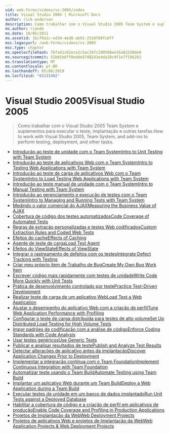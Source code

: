 ```yaml
---
uid: web-forms/videos/vs-2005/index
title: Visual Studio 2005 | Microsoft Docs
author: rick-anderson
description: Como trabalhar com o Visual Studio 2005 Team System e suplementos para executar o teste, implantação e outras tarefas.
ms.author: riande
ms.date: 10/05/2011
ms.assetid: 1bcf9a1c-ed34-4ed0-ab91-253df08fc6ff
msc.legacyurl: /web-forms/videos/vs-2005
msc.type: chapter
ms.openlocfilehash: 7bfa41c62ece2c5ac34fc290560ee16a82248de0
ms.sourcegitcommit: 51b01b6ff8edde57d8243e4da28c9f1e7f1962b2
ms.translationtype: MT
ms.contentlocale: pt-BR
ms.lasthandoff: 05/06/2019
ms.locfileid: "65131492"
---
```

# <a name="visual-studio-2005"></a><span data-ttu-id="ab2e1-103">Visual Studio 2005</span><span class="sxs-lookup"><span data-stu-id="ab2e1-103">Visual Studio 2005</span></span>

> <span data-ttu-id="ab2e1-104">Como trabalhar com o Visual Studio 2005 Team System e suplementos para executar o teste, implantação e outras tarefas.</span><span class="sxs-lookup"><span data-stu-id="ab2e1-104">How to work with Visual Studio 2005, Team System, and add-ins to perform testing, deployment, and other tasks.</span></span>

- [<span data-ttu-id="ab2e1-105">Introdução ao teste de unidade com o Team System</span><span class="sxs-lookup"><span data-stu-id="ab2e1-105">Intro to Unit Testing with Team System</span></span>](introduction-to-unit-testing-with-team-system.md)
- [<span data-ttu-id="ab2e1-106">Introdução ao teste de aplicativos Web com o Team System</span><span class="sxs-lookup"><span data-stu-id="ab2e1-106">Intro to Testing Web Applications with Team System</span></span>](introduction-to-testing-web-applications-with-team-system.md)
- [<span data-ttu-id="ab2e1-107">Introdução ao teste de carga de aplicativos Web com o Team System</span><span class="sxs-lookup"><span data-stu-id="ab2e1-107">Intro to Load Testing Web Applications with Team System</span></span>](introduction-to-load-testing-web-applications-with-team-system.md)
- [<span data-ttu-id="ab2e1-108">Introdução ao teste manual de unidade com o Team System</span><span class="sxs-lookup"><span data-stu-id="ab2e1-108">Intro to Manual Testing with Team System</span></span>](introduction-to-manual-testing-with-team-system.md)
- [<span data-ttu-id="ab2e1-109">Introdução ao gerenciamento e execução de testes com o Team System</span><span class="sxs-lookup"><span data-stu-id="ab2e1-109">Intro to Managing and Running Tests with Team System</span></span>](introduction-to-managing-and-running-tests-with-team-system.md)
- [<span data-ttu-id="ab2e1-110">Medindo o valor comercial do AJAX</span><span class="sxs-lookup"><span data-stu-id="ab2e1-110">Measuring the Business Value of AJAX</span></span>](measuring-the-business-value-of-ajax.md)
- [<span data-ttu-id="ab2e1-111">Cobertura de código dos testes automatizados</span><span class="sxs-lookup"><span data-stu-id="ab2e1-111">Code Coverage of Automated Tests</span></span>](code-coverage-of-automated-tests.md)
- [<span data-ttu-id="ab2e1-112">Regras de extração personalizadas e testes Web codificados</span><span class="sxs-lookup"><span data-stu-id="ab2e1-112">Custom Extraction Rules and Coded Web Tests</span></span>](custom-extraction-rules-and-coded-web-tests.md)
- [<span data-ttu-id="ab2e1-113">Efeitos do cache</span><span class="sxs-lookup"><span data-stu-id="ab2e1-113">Effects of Caching</span></span>](the-effects-of-caching.md)
- [<span data-ttu-id="ab2e1-114">Agente de teste de carga</span><span class="sxs-lookup"><span data-stu-id="ab2e1-114">Load Test Agent</span></span>](using-the-load-test-agent.md)
- [<span data-ttu-id="ab2e1-115">Efeitos do ViewState</span><span class="sxs-lookup"><span data-stu-id="ab2e1-115">Effects of ViewState</span></span>](the-effects-of-viewstate.md)
- [<span data-ttu-id="ab2e1-116">Integrar o rastreamento de defeitos com os testes</span><span class="sxs-lookup"><span data-stu-id="ab2e1-116">Integrate Defect Tracking with Testing</span></span>](how-do-i-integrate-defect-tracking-with-testing.md)
- [<span data-ttu-id="ab2e1-117">Criar meu próprio item de Trabalho de Bug</span><span class="sxs-lookup"><span data-stu-id="ab2e1-117">Create My Own Bug Work Item</span></span>](how-do-i-create-my-own-bug-work-item.md)
- [<span data-ttu-id="ab2e1-118">Escrever código mais rapidamente com testes de unidade</span><span class="sxs-lookup"><span data-stu-id="ab2e1-118">Write Code More Quickly with Unit Tests</span></span>](how-do-i-write-code-more-quickly-with-unit-tests.md)
- [<span data-ttu-id="ab2e1-119">Prática de desenvolvimento controlado por teste</span><span class="sxs-lookup"><span data-stu-id="ab2e1-119">Practice Test-Driven Development</span></span>](how-do-i-practice-test-driven-development.md)
- [<span data-ttu-id="ab2e1-120">Realizar teste de carga de um aplicativo Web</span><span class="sxs-lookup"><span data-stu-id="ab2e1-120">Load Test a Web Application</span></span>](how-do-i-load-test-a-web-application.md)
- [<span data-ttu-id="ab2e1-121">Ajustar o desempenho do aplicativo Web com a criação de perfil</span><span class="sxs-lookup"><span data-stu-id="ab2e1-121">Tune Web Application Performance with Profiling</span></span>](how-do-i-tune-web-application-performance-with-profiling.md)
- [<span data-ttu-id="ab2e1-122">Configurar o teste de carga distribuída para testes de alto volume</span><span class="sxs-lookup"><span data-stu-id="ab2e1-122">Set Up Distributed Load Testing for High Volume Tests</span></span>](how-do-i-set-up-distributed-load-testing-for-high-volume-tests.md)
- [<span data-ttu-id="ab2e1-123">Impor padrões de codificação com a análise de código</span><span class="sxs-lookup"><span data-stu-id="ab2e1-123">Enforce Coding Standards with Code Analysis</span></span>](how-do-i-enforce-coding-standards-with-code-analysis.md)
- [<span data-ttu-id="ab2e1-124">Usar testes genéricos</span><span class="sxs-lookup"><span data-stu-id="ab2e1-124">Use Generic Tests</span></span>](how-do-i-use-generic-tests.md)
- [<span data-ttu-id="ab2e1-125">Publicar e analisar resultados de teste</span><span class="sxs-lookup"><span data-stu-id="ab2e1-125">Publish and Analyze Test Results</span></span>](how-do-i-publish-and-analyze-test-results.md)
- [<span data-ttu-id="ab2e1-126">Detectar alterações de aplicativo antes da implantação</span><span class="sxs-lookup"><span data-stu-id="ab2e1-126">Discover Application Changes Prior to Deployment</span></span>](how-do-i-discover-application-changes-prior-to-deployment.md)
- [<span data-ttu-id="ab2e1-127">Implementar a integração contínua com o Team Foundation</span><span class="sxs-lookup"><span data-stu-id="ab2e1-127">Implement Continuous Integration with Team Foundation</span></span>](how-do-i-implement-continuous-integration-with-team-foundation.md)
- [<span data-ttu-id="ab2e1-128">Automatizar teste usando o Team Build</span><span class="sxs-lookup"><span data-stu-id="ab2e1-128">Automate Testing using Team Build</span></span>](how-do-i-automate-testing-using-team-build.md)
- [<span data-ttu-id="ab2e1-129">Implantar um aplicativo Web durante um Team Build</span><span class="sxs-lookup"><span data-stu-id="ab2e1-129">Deploy a Web Application during a Team Build</span></span>](how-do-i-deploy-a-web-application-during-a-team-build.md)
- [<span data-ttu-id="ab2e1-130">Executar testes de unidade em um banco de dados implantado</span><span class="sxs-lookup"><span data-stu-id="ab2e1-130">Run Unit Tests against a Deployed Database</span></span>](how-do-i-run-unit-tests-against-a-deployed-database.md)
- [<span data-ttu-id="ab2e1-131">Habilitar a cobertura de código e a criação de perfil em aplicativos de produção</span><span class="sxs-lookup"><span data-stu-id="ab2e1-131">Enable Code Coverage and Profiling in Production Applications</span></span>](how-do-i-enable-code-coverage-and-profiling-in-production-applications.md)
- [<span data-ttu-id="ab2e1-132">Projetos de Implantação da Web</span><span class="sxs-lookup"><span data-stu-id="ab2e1-132">Web Deployment Projects</span></span>](web-deployment-projects.md)
- [<span data-ttu-id="ab2e1-133">Projetos de aplicativos Web e projetos de Implantação da Web</span><span class="sxs-lookup"><span data-stu-id="ab2e1-133">Web Application Projects & Web Deployment Projects</span></span>](web-application-projects-web-deployment-projects.md)
